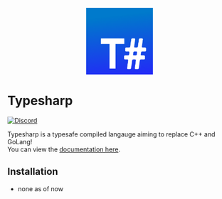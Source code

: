 <div align="center">
  <p>
    <img width="150" alt="portfolio_view" src="https://raw.githubusercontent.com/TypeSharp/Assets/master/typesharplogo.png">
  </p>
</div>

# Typesharp

[![Discord](https://discord.com/api/guilds/750186214690258975/embed.png)](https://discord.gg/NcX3QgN6hp)

Typesharp is a typesafe compiled langauge aiming to replace C++ and GoLang! <br />
You can view the [documentation here](https://github.com/TypeSharp/Documentation).

## Installation
- none as of now